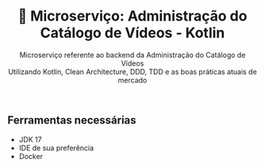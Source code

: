 <div style="text-align: center;">  
  <h1 align="center">🚀 Microserviço: Administração do Catálogo de Vídeos - Kotlin</h1>
  <p align="center">
    Microserviço referente ao backend da Administração do Catálogo de Vídeos<br />
    Utilizando Kotlin, Clean Architecture, DDD, TDD e as boas práticas atuais de mercado
  </p>
</div>
<br />

## Ferramentas necessárias

- JDK 17
- IDE de sua preferência
- Docker